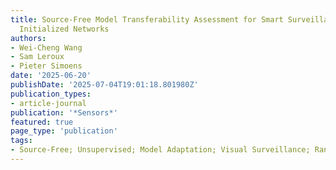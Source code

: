 ```yaml
---
title: Source-Free Model Transferability Assessment for Smart Surveillance via Randomly
  Initialized Networks
authors:
- Wei-Cheng Wang
- Sam Leroux
- Pieter Simoens
date: '2025-06-20'
publishDate: '2025-07-04T19:01:18.801980Z'
publication_types:
- article-journal
publication: '*Sensors*'
featured: true
page_type: 'publication'
tags:
- Source-Free; Unsupervised; Model Adaptation; Visual Surveillance; Randomly Initialized Networks
---
```

